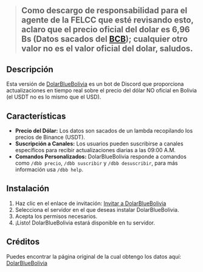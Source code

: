 > ## Como descargo de responsabilidad para el agente de la FELCC que esté revisando esto, aclaro que el precio oficial del dolar es 6,96 Bs (Datos sacados del [BCB](https://www.bcb.gob.bo/)); cualquier otro valor no es el valor oficial del dolar, saludos.

## Descripción
Esta versión de [DolarBlueBolivia](https://dolarbluebolivia.lat/) es un bot de Discord que proporciona actualizaciones en tiempo real sobre el precio del dólar NO oficial en Bolivia (el USDT no es lo mismo que el USD).

## Características
- **Precio del Dólar:** Los datos son sacados de un lambda recopilando los precios de Binance (USDT).
- **Suscripción a Canales:** Los usuarios pueden suscribirse a canales específicos para recibir actualizaciones diarias a las 09:00 A.M.
- **Comandos Personalizados:** DolarBlueBolivia responde a comandos como `/dbb precio`, `/dbb suscribir` y `/dbb desuscribir`, para más información usa `/dbb help`.

## Instalación
1. Haz clic en el enlace de invitación: [Invitar a DolarBlueBolivia](https://discord.com/oauth2/authorize?client_id=1258970302663360543)
2. Selecciona el servidor en el que deseas instalar DolarBlueBolivia.
3. Acepta los permisos necesarios.
4. ¡Listo! DolarBlueBolivia estará disponible en tu servidor.

## Créditos
Puedes encontrar la página original de la cual obtengo los datos aquí: [DolarBlueBolivia](https://dolarbluebolivia.lat/)
